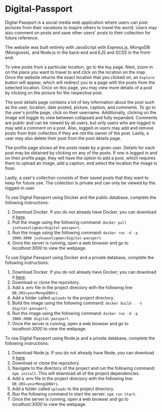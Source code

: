 # Digital-Passport

Digital Passport is a social media web application where users can post pictures from their vacations to inspire others to travel the world. Users may also comment on posts and save other users' posts to their collection for future reference.

The website was built entirely with JavaScript with Express.js, MongoDB (Mongoose), and Node.js in the back-end and EJS and SCSS in the front-end.

To view posts from a particular location, go to the `Map` page. Next, zoom in on the place you want to travel to and click on the location on the map. Once the website returns the exact location that you clicked on, an `Explore` button will appear, which will redirect you to a page with the posts from the selected location. Once on this page, you may view more details of a post by clicking on the picture for the respective post.

The post details page contains a lot of key information about the post such as the user, location, date posted, picture, caption, and comments. To go to the user's profile page, click on their username. Additionally, clicking on the image will toggle its view between collapsed and fully expanded. Comments are public and can be viewed by all users, but only users who are logged in may add a comment on a post. Also, logged-in users may add and remove posts from their collection if they are not the owner of the post. Lastly, a user may also delete their post from the post details page.

The profile page shows all the posts made by a given user. Details for each post may be obtained by clicking on any of the posts. If one is logged in and on their profile page, they will have the option to add a post, which requires them to upload an image, add a caption, and select the location the image is from.

Lastly, a user's collection consists of their saved posts that they want to keep for future use. The collection is private and can only be viewed by the logged-in user.

To use Digital Passport using Docker and the public database, complete the following instructions:

1. Download Docker. If you do not already have Docker, you can download it <a href="https://www.docker.com" target="_blank">here</a>.
2. Pull the image using the following command: `docker pull joshuaseligman/digital-passport`.
3. Run the image using the following command: `docker run -d -p 3000:3000 joshuaseligman/digital-passport`.
5. Once the server is running, open a web browser and go to <em>localhost:3000</em> to view the webpage.

To use Digital Passport using Docker and a private database, complete the following instructions:

1. Download Docker. If you do not already have Docker, you can download it <a href="https://www.docker.com" target="_blank">here</a>.
2. Download or clone the repository.
3. Add a .env file in the project directory with the following line: `DB_URI=yourMongoDBUri`.
4. Add a folder called `uploads` to the project directory.
5. Build the image using the following command: `docker build . -t digital-passport`.
6. Run the image using the following command: `docker run -d -p 3000:3000 digital-passport`.
7. Once the server is running, open a web browser and go to <em>localhost:3000</em> to view the webpage.

To use Digital Passport using Node.js and a private database, complete the following instructions:

1. Download Node.js. If you do not already have Node, you can download it <a href="https://nodejs.org/en/" target="_blank">here</a>.
2. Download or clone the repository.
3. Navigate to the directory of the project and run the following command: `npm install`. This will download all of the project dependencies.
4. Add a .env file in the project directory with the following line: `DB_URI=yourMongoDBUri`.
5. Add a folder called `uploads` to the project directory.
6. Run the following command to start the server: `npm run start`.
7. Once the server is running, open a web browser and go to <em>localhost:3000</em> to view the webpage.